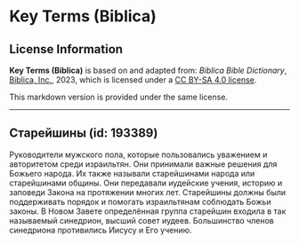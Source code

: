 # Key Terms (Biblica)

## License Information

**Key Terms (Biblica)** is based on and adapted from: _Biblica Bible Dictionary_, [Biblica, Inc.](https://www.biblica.com/), 2023, which is licensed under a [CC BY-SA 4.0 license](https://creativecommons.org/licenses/by-sa/4.0/legalcode.en).

This markdown version is provided under the same license.



--------------------------------

## Старейшины (id: 193389)

Руководители мужского пола, которые пользовались уважением и авторитетом среди израильтян. Они принимали важные решения для Божьего народа. Их также называли старейшинами народа или старейшинами общины. Они передавали иудейские учения, историю и заповеди Закона на протяжении многих лет. Старейшины должны были поддерживать порядок и помогать израильтянам соблюдать Божьи законы. В Новом Завете определённая группа старейшин входила в так называемый синедрион, высший совет иудеев. Большинство членов синедриона противились Иисусу и Его учению.


